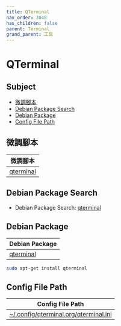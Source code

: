 ```yaml
---
title: QTerminal
nav_order: 3048
has_children: false
parent: Terminal
grand_parent: 工具
---
```



# QTerminal


## Subject

* [微調腳本](#微調腳本)
* [Debian Package Search](#debian-package-search)
* [Debian Package](#debian-package)
* [Config File Path](#config-file-path)


## 微調腳本

| 微調腳本 |
| --- |
| [qterminal](https://github.com/samwhelp/debian-adjustment/tree/main/prototype/tool/qterminal) |


## Debian Package Search

* Debian Package Search: [qterminal](https://packages.debian.org/search?searchon=names&keywords=qterminal)


## Debian Package

| Debian Package |
| --- |
| [qterminal](https://packages.debian.org/stable/qterminal) |

``` sh
sudo apt-get install qterminal
```


## Config File Path

| Config File Path |
| --- |
| [~/.config/qterminal.org/qterminal.ini](https://github.com/samwhelp/debian-adjustment/blob/main/prototype/tool/qterminal/asset/overlay/etc/skel/.config/qterminal.org/qterminal.ini) |
